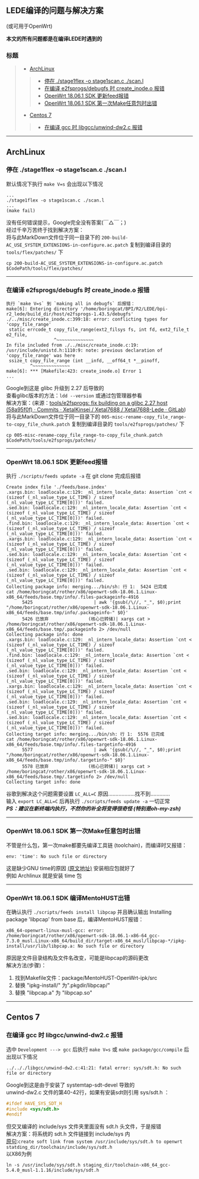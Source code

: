 ## LEDE编译的问题与解决方案
(或可用于OpenWrt)  

**本文的所有问题都是在编译LEDE时遇到的**  

### 标题
>+ [ArchLinux](#archlinux)
>>+ [停在 ./stage1flex -o stage1scan.c ./scan.l](#停在-stage1flex--o-stage1scanc-scanl)
>>+ [在编译 e2fsprogs/debugfs 时 create_inode.o 报错](#在编译-e2fsprogsdebugfs-时-create_inodeo-报错)
>>+ [OpenWrt 18.06.1 SDK 更新feed报错](#openwrt-18061-sdk-更新feed报错)
>>+ [OpenWrt 18.06.1 SDK 第一次Make任意包时出错](#openwrt-18061-sdk-第一次make任意包时出错)
>+ [Centos 7](#centos-7)
>>+ [在编译 gcc 时 libgcc/unwind-dw2.c 报错](#在编译-gcc-时-libgccunwind-dw2c-报错)
---

## ArchLinux
### **停在 ./stage1flex -o stage1scan.c ./scan.l**  
默认情况下执行 `make V=s` 会出现以下情况
```
...  
./stage1flex -o stage1scan.c ./scan.l  
...  
(make fail)
```
没有任何错误提示，Google完全没有答案(￣△￣；)  
经过千辛万苦终于找到解决方案：  
将与此MarkDown文件位于同一目录下的 `200-build-AC_USE_SYSTEM_EXTENSIONS-in-configure.ac.patch` 复制到编译目录的 `tools/flex/patches/` 下  
``` shell
cp 200-build-AC_USE_SYSTEM_EXTENSIONS-in-configure.ac.patch $CodePath/tools/flex/patches/
```

---

### **在编译 e2fsprogs/debugfs 时 create_inode.o 报错**  
```
执行 `make V=s` 到 `making all in debugfs` 后报错：
make[6]: Entering directory '/home/boringcat/BPI/R2/LEDE/bpi-r2_lede/build_dir/host/e2fsprogs-1.43.5/debugfs'
./../misc/create_inode.c:399:18: error: conflicting types for 'copy_file_range'
 static errcode_t copy_file_range(ext2_filsys fs, int fd, ext2_file_t e2_file,
                  ^~~~~~~~~~~~~~~
In file included from ./../misc/create_inode.c:19:
/usr/include/unistd.h:1110:9: note: previous declaration of 'copy_file_range' was here
 ssize_t copy_file_range (int __infd, __off64_t *__pinoff,
         ^~~~~~~~~~~~~~~
make[6]: *** [Makefile:423: create_inode.o] Error 1
...
```
Google到这是 glibc 升级到 2.27 后导致的  
查看glibc版本的方法：`ldd --version` 或通过包管理器参看  
解决方案：(来源：[tools/e2fsprogs: fix building on a glibc 2.27 host (58a95f0f) · Commits · XetalKinsei / Xetal7688 / Xetal7688-Lede · GitLab](http://xetal.ddns.net:81/Kinsei/Xetal7688/Xetal7688-Lede/commit/58a95f0f8ff768b43d68eed2b6a786e0f40f723b))  
将与此MarkDown文件位于同一目录下的 `005-misc-rename-copy_file_range-to-copy_file_chunk.patch` 复制到编译目录的 `tools/e2fsprogs/patches/` 下  
``` shell
cp 005-misc-rename-copy_file_range-to-copy_file_chunk.patch $CodePath/tools/e2fsprogs/patches/
```  

---

### **OpenWrt 18.06.1 SDK 更新feed报错**  
执行 `./scripts/feeds update -a` 在 git clone 完成后报错
``` shell
Create index file './feeds/base.index' 
.xargs.bin: loadlocale.c:129: _nl_intern_locale_data: Assertion `cnt < (sizeof (_nl_value_type_LC_TIME) / sizeof (_nl_value_type_LC_TIME[0]))' failed.
.sed.bin: loadlocale.c:129: _nl_intern_locale_data: Assertion `cnt < (sizeof (_nl_value_type_LC_TIME) / sizeof (_nl_value_type_LC_TIME[0]))' failed.
.find.bin: loadlocale.c:129: _nl_intern_locale_data: Assertion `cnt < (sizeof (_nl_value_type_LC_TIME) / sizeof (_nl_value_type_LC_TIME[0]))' failed.
.xargs.bin: loadlocale.c:129: _nl_intern_locale_data: Assertion `cnt < (sizeof (_nl_value_type_LC_TIME) / sizeof (_nl_value_type_LC_TIME[0]))' failed.
.sed.bin: loadlocale.c:129: _nl_intern_locale_data: Assertion `cnt < (sizeof (_nl_value_type_LC_TIME) / sizeof (_nl_value_type_LC_TIME[0]))' failed.
.sed.bin: loadlocale.c:129: _nl_intern_locale_data: Assertion `cnt < (sizeof (_nl_value_type_LC_TIME) / sizeof (_nl_value_type_LC_TIME[0]))' failed.
Collecting package info: merging.../bin/sh: 行 1:  5424 已完成               cat /home/boringcat/rother/x86/openwrt-sdk-18.06.1.Linux-x86_64/feeds/base.tmp/info/.files-packageinfo-4916
      5425                       | awk '{gsub(/\//, "_", $0);print "/home/boringcat/rother/x86/openwrt-sdk-18.06.1.Linux-x86_64/feeds/base.tmp/info/.packageinfo-" $0}'
      5426 已放弃               (核心已转储)| xargs cat > /home/boringcat/rother/x86/openwrt-sdk-18.06.1.Linux-x86_64/feeds/base.tmp/.packageinfo 2> /dev/null
Collecting package info: done
.xargs.bin: loadlocale.c:129: _nl_intern_locale_data: Assertion `cnt < (sizeof (_nl_value_type_LC_TIME) / sizeof (_nl_value_type_LC_TIME[0]))' failed.
.find.bin: loadlocale.c:129: _nl_intern_locale_data: Assertion `cnt < (sizeof (_nl_value_type_LC_TIME) / sizeof (_nl_value_type_LC_TIME[0]))' failed.
.sed.bin: loadlocale.c:129: _nl_intern_locale_data: Assertion `cnt < (sizeof (_nl_value_type_LC_TIME) / sizeof (_nl_value_type_LC_TIME[0]))' failed.
.xargs.bin: loadlocale.c:129: _nl_intern_locale_data: Assertion `cnt < (sizeof (_nl_value_type_LC_TIME) / sizeof (_nl_value_type_LC_TIME[0]))' failed.
.sed.bin: loadlocale.c:129: _nl_intern_locale_data: Assertion `cnt < (sizeof (_nl_value_type_LC_TIME) / sizeof (_nl_value_type_LC_TIME[0]))' failed.
.sed.bin: loadlocale.c:129: _nl_intern_locale_data: Assertion `cnt < (sizeof (_nl_value_type_LC_TIME) / sizeof (_nl_value_type_LC_TIME[0]))' failed.
Collecting target info: merging.../bin/sh: 行 1:  5576 已完成               cat /home/boringcat/rother/x86/openwrt-sdk-18.06.1.Linux-x86_64/feeds/base.tmp/info/.files-targetinfo-4916
      5577                       | awk '{gsub(/\//, "_", $0);print "/home/boringcat/rother/x86/openwrt-sdk-18.06.1.Linux-x86_64/feeds/base.tmp/info/.targetinfo-" $0}'
      5578 已放弃               (核心已转储)| xargs cat > /home/boringcat/rother/x86/openwrt-sdk-18.06.1.Linux-x86_64/feeds/base.tmp/.targetinfo 2> /dev/null
Collecting target info: done
```
谷歌到解决这个问题需要设置 `LC_ALL=C` 原因..................找不到.............  
输入 `export LC_ALL=C` 后再执行 `./scripts/feeds update -a` 一切正常  
_**PS：建议在新终端内执行，不然你的补全将变得很奇怪 (特别是oh-my-zsh)**_

---

### **OpenWrt 18.06.1 SDK 第一次Make任意包时出错**  
不管是什么包，第一次make都要先编译工具链 (toolchain)，而编译时又报错：
``` shell
env: 'time': No such file or directory
```
这是缺少GNU time的原因 [(原文地址)](https://bugs.openwrt.org/index.php?do=details&task_id=1918&status%5B0%5D=&pagenum=2) 安装相应包就好了  
例如 Archlinux 就是安装 time 包

---

### **OpenWrt 18.06.1 SDK 编译MentoHUST出错**  
在确认执行 `./scripts/feeds install libpcap` 并且确认输出 Installing package 'libpcap' from base 后，编译MentoHUST报错：
``` shell
x86_64-openwrt-linux-musl-gcc: error: /home/boringcat/rother/x86/openwrt-sdk-18.06.1-x86-64_gcc-7.3.0_musl.Linux-x86_64/build_dir/target-x86_64_musl/libpcap-*/ipkg-install/usr/lib/libpcap.a: No such file or directory
```
原因是文件目录结构及文件名改变，可能是libpcap的源码更改  
解决方法(步骤)：  
1. 找到Makefile文件：package/MentoHUST-OpenWrt-ipk/src
2. 替换 "ipkg-install/" 为".pkgdir/libpcap/"
3. 替换 "libpcap.a" 为 "libpcap.so"

---

## Centos 7
### **在编译 gcc 时 libgcc/unwind-dw2.c 报错**  
选中 `Development ---> gcc` 后执行 `make V=s` 或 `make package/gcc/compile` 后出现以下情况
``` shell
../.././libgcc/unwind-dw2.c:41:21: fatal error: sys/sdt.h: No such file or directory
```
Google到这是由于安装了 systemtap-sdt-devel 导致的  
unwind-dw2.c 文件的第40-42行，如果有安装sdt则引用 sys/sdt.h ：
``` C
#ifdef HAVE_SYS_SDT_H
#include <sys/sdt.h>
#endif
```
但交叉编译的 include/sys 文件夹里面没有 sdt.h 头文件，于是报错  
解决方案：将系统的 sdt.h 文件链接到 include/sys 内  
[原句](https://github.com/openwrt/packages/issues/296#issuecomment-371704322):`create soft link from system /usr/include/sys/sdt.h to openwrt statding_dir/toolchain/include/sys/sdt.h`  
以X86为例  
``` shell
ln -s /usr/include/sys/sdt.h staging_dir/toolchain-x86_64_gcc-5.4.0_musl-1.1.16/include/sys/sdt.h
```